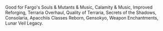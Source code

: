 Good for Fargo's Souls & Mutants & Music, Calamity & Music, Improved Reforging, Terraria Overhaul, Quality of Terraria, Secrets of the Shadows, Consolaria, Apacchiis Classes Reborn, Gensokyo, Weapon Enchantments, Lunar Veil Legacy.
